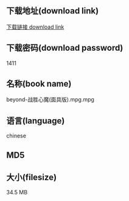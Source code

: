 ## 下载地址(download link)
[下载链接 download link](https://voluble-croquembouche-d321dc.netlify.app/?s=beyond-%E6%88%98%E8%83%9C%E5%BF%83%E9%AD%94%28%E9%9D%A2%E5%85%B7%E7%89%88%29.mpg)

## 下载密码(download password)
1411

## 名称(book name)
beyond-战胜心魔(面具版).mpg.mpg

## 语言(language)
chinese

## MD5


## 大小(filesize)
34.5 MB
